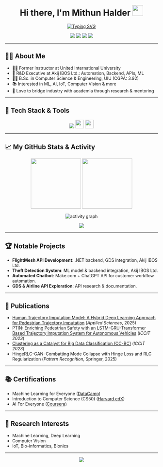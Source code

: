 <!-- Profile README for Mithun Halder -->

<h1 align="center">
  Hi there, I'm Mithun Halder <img src="https://media.giphy.com/media/hvRJCLFzcasrR4ia7z/giphy.gif" width="35">
</h1>

<p align="center">
  <a href="https://github.com/mhalder-dev"><img src="https://readme-typing-svg.demolab.com?font=Fira+Code&pause=1000&color=36BCF7&center=true&vCenter=true&width=435&lines=Computer+Science+Professional;API+Developer+%7C+R%26D+Executive;Machine+Learning+Enthusiast;Open+Source+Contributor" alt="Typing SVG" /></a>
</p>

<p align="center">
  <a href="mailto:mhalder201041@bscse.uiu.ac.bd"><img src="https://img.shields.io/badge/Email-Contact-informational?style=flat&logo=gmail" /></a>
  <a href="https://github.com/mhalder-dev"><img src="https://img.shields.io/badge/GitHub-mhalder--dev-informational?style=flat&logo=github" /></a>
  <a href="https://www.linkedin.com/in/your-linkedin"><img src="https://img.shields.io/badge/LinkedIn-Connect-blue?style=flat&logo=linkedin" /></a>
  <a href="https://your-portfolio-url"><img src="https://img.shields.io/badge/Portfolio-Visit-informational?style=flat" /></a>
</p>

---

## 🧑‍💻 About Me

- 👨‍🏫 Former Instructor at United International University  
- 🏢 R&D Executive at Akij IBOS Ltd.: Automation, Backend, APIs, ML  
- 🧑‍🎓 B.Sc. in Computer Science & Engineering, UIU (CGPA: 3.92)  
- 📚 Interested in ML, AI, IoT, Computer Vision & more  
- 💬 Love to bridge industry with academia through research & mentoring  

---

## 🚀 Tech Stack & Tools

<p align="center">
  <img src="https://skillicons.dev/icons?i=dotnet,cs,py,java,javascript,mysql,git,visualstudio,vscode" />
  <img src="https://img.shields.io/badge/Make.com-Automation-00BFFF?logo=data:image/svg+xml;base64,PHN2ZyBmaWxsPSIjMDBCRkZGIiBoZWlnaHQ9IjE2IiB2aWV3Qm94PSIwIDAgMjAgMTYiIHdpZHRoPSIyMCIgeG1sbnM9Imh0dHA6Ly93d3cudzMub3JnLzIwMDAvc3ZnIj48Y2lyY2xlIGN4PSIxMCIgY3k9IjgiIHI9IjgiLz48L3N2Zz4=" height="28" />
  <img src="https://img.shields.io/badge/Postman-API-orange?logo=postman" height="28" />
</p>

---

## 📈 My GitHub Stats & Activity

<p align="center">
  <img src="https://github-readme-stats.vercel.app/api?username=mhalder-dev&show_icons=true&theme=tokyonight&hide=contribs&count_private=true" height="165"/>
  <img src="https://github-readme-streak-stats.demolab.com/?user=mhalder-dev&theme=tokyonight" height="165"/>
</p>

<p align="center">
  <img src="https://github-readme-activity-graph.vercel.app/graph?username=mhalder-dev&bg_color=0d1117&color=36BCF7&line=5BCDEC&point=1EE8B7&area=true&hide_border=true" alt="activity graph" />
</p>

<p align="center">
  <img src="https://github-profile-trophy.vercel.app/?username=mhalder-dev&theme=tokyonight&row=1&no-frame=true&no-bg=true" />
</p>

---

## 🏆 Notable Projects

- **FlightMesh API Development**: .NET backend, GDS integration, Akij IBOS Ltd.
- **Theft Detection System**: ML model & backend integration, Akij IBOS Ltd.
- **Automated Chatbot**: Make.com + ChatGPT API for customer workflow automation.
- **GDS & Airline API Exploration**: API research & documentation.

---

## 📃 Publications

- [Human Trajectory Imputation Model: A Hybrid Deep Learning Approach for Pedestrian Trajectory Imputation](https://www.mdpi.com/2076-3417/15/2/745) (_Applied Sciences_, 2025)
- [PTIN: Enriching Pedestrian Safety with an LSTM-GRU-Transformer Based Trajectory Imputation System for Autonomous Vehicles](https://doi.org/10.1109/ICCIT60459.2023.10441523) (_ICCIT 2023_)
- [Clustering as a Catalyst for Big Data Classification (CC-BC)](https://doi.org/10.1109/ICCIT60459.2023.10441188) (_ICCIT 2023_)
- HingeRLC-GAN: Combatting Mode Collapse with Hinge Loss and RLC Regularization (_Pattern Recognition_, Springer, 2025)

---

## 📚 Certifications

- Machine Learning for Everyone ([DataCamp](https://www.datacamp.com/))
- Introduction to Computer Science (CS50) ([Harvard edX](https://cs50.harvard.edu/))
- AI For Everyone ([Coursera](https://www.coursera.org/learn/ai-for-everyone))

---

## 🌱 Research Interests

- Machine Learning, Deep Learning
- Computer Vision
- IoT, Bio-informatics, Bionics

---

<p align="center">
  <img src="https://capsule-render.vercel.app/api?type=waving&color=0:36BCF7,100:5BCDEC&height=120&section=footer"/>
</p>

<!--
Minimal, organized, animated, and eye-catchy profile README.
Replace 'your-linkedin' and 'your-portfolio-url' with your actual links.
-->
